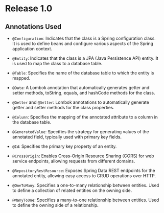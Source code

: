 # Release 1.0

## Annotations Used

- `@Configuration`: Indicates that the class is a Spring configuration class. It is used to define beans and configure various aspects of the Spring application context.

- `@Entity`: Indicates that the class is a JPA (Java Persistence API) entity. It is used to map the class to a database table.

- `@Table`: Specifies the name of the database table to which the entity is mapped.

- `@Data`: A Lombok annotation that automatically generates getter and setter methods, toString, equals, and hashCode methods for the class.

- `@Getter` and `@Setter`: Lombok annotations to automatically generate getter and setter methods for the class properties.

- `@Column`: Specifies the mapping of the annotated attribute to a column in the database table.

- `@GeneratedValue`: Specifies the strategy for generating values of the annotated field, typically used with primary key fields.

- `@Id`: Specifies the primary key property of an entity.

- `@CrossOrigin`: Enables Cross-Origin Resource Sharing (CORS) for web service endpoints, allowing requests from different domains.

- `@RepositoryRestResource`: Exposes Spring Data REST endpoints for the annotated entity, allowing easy access to CRUD operations over HTTP.

- `@OneToMany`: Specifies a one-to-many relationship between entities. Used to define a collection of related entities on the owning side.

- `@ManyToOne`: Specifies a many-to-one relationship between entities. Used to define the owning side of a relationship.